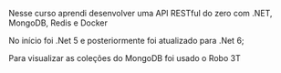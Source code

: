 Nesse curso aprendi desenvolver uma API RESTful do zero com .NET, MongoDB, Redis e Docker

No início foi .Net 5 e posteriormente foi atualizado para .Net 6;

Para visualizar as coleções do MongoDB foi usado o Robo 3T
